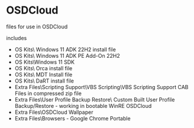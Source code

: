 # OSDCloud
files for use in OSDCloud

includes 

 - OS Kits\ Windows 11 ADK 22H2 install file
 - OS Kits\ Windows 11 ADK PE Add-On 22H2
 - OS Kits\Windows 11 SDK
 - OS Kits\ Orca install file
 - OS Kits\ MDT Install file
 - OS Kits\ DaRT install file
 - Extra Files\Scripting Support\VBS Scripting\VBS Scripting Support CAB Files in compressed zip file
 - Extra Files\User Profile Backup Restore\ Custom Built User Profile Backup/Restore - working in bootable WinRE OSDCloud
 - Extra Files\OSDCloud Wallpaper
 - Extra Files\Browsers - Google Chrome Portable
   

